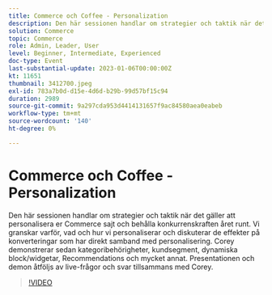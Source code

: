 ```yaml
---
title: Commerce och Coffee - Personalization
description: Den här sessionen handlar om strategier och taktik när det gäller att personalisera er Commerce sajt och behålla konkurrenskraften året runt. Vi granskar varför, vad och hur vi personaliserar och diskuterar de effekter på konverteringar som har direkt samband med personalisering. Corey demonstrerar sedan kategoribehörigheter, kundsegment, dynamiska block/widgetar, Recommendations och mycket annat. Presentationen och demon åtföljs av live-frågor och svar tillsammans med Corey.
solution: Commerce
topic: Commerce
role: Admin, Leader, User
level: Beginner, Intermediate, Experienced
doc-type: Event
last-substantial-update: 2023-01-06T00:00:00Z
kt: 11651
thumbnail: 3412700.jpeg
exl-id: 783a7b0d-d15e-4d6d-b29b-99d57bf15c94
duration: 2989
source-git-commit: 9a297cda953d4414131657f9ac84580aea0eabeb
workflow-type: tm+mt
source-wordcount: '140'
ht-degree: 0%

---
```


# Commerce och Coffee - Personalization

Den här sessionen handlar om strategier och taktik när det gäller att personalisera er Commerce sajt och behålla konkurrenskraften året runt. Vi granskar varför, vad och hur vi personaliserar och diskuterar de effekter på konverteringar som har direkt samband med personalisering. Corey demonstrerar sedan kategoribehörigheter, kundsegment, dynamiska block/widgetar, Recommendations och mycket annat. Presentationen och demon åtföljs av live-frågor och svar tillsammans med Corey.

>[!VIDEO](https://video.tv.adobe.com/v/3412700/?quality=12&learn=on)
